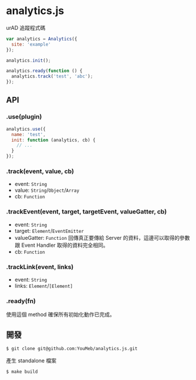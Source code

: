 analytics.js
============

urAD 追蹤程式碼

```javascript
var analytics = Analytics({
  site: 'example'
});

analytics.init();

analytics.ready(function () {
  analytics.track('test', 'abc');
});
```

## API

### .use(plugin)

```javascript
analytics.use({
  name: 'test',
  init: function (analytics, cb) {
    // ...
  }
});
```

### .track(event, value, cb)

* event: `String`
* value: `String`/`Object`/`Array`
* cb: `Function`

### .trackEvent(event, target, targetEvent, valueGatter, cb)

* event: `String`
* target: `Element`/`EventEmitter`
* valueGatter: `Function` 回傳真正要傳給 Server 的資料，這邊可以取得的參數跟 Event Handler 取得的資料完全相同。
* cb: `Function`

### .trackLink(event, links)

* event: `String`
* links: `Element`/`[Element]`

### .ready(fn)

使用這個 method 確保所有初始化動作已完成。

## 開發

```bash
$ git clone git@github.com:YouMeb/analytics.js.git
```

產生 standalone 檔案

```bash
$ make build
```
